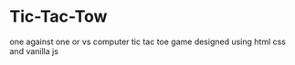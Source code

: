 # Tic-Tac-Tow
one against one or vs computer tic tac toe game designed using html css and vanilla js
